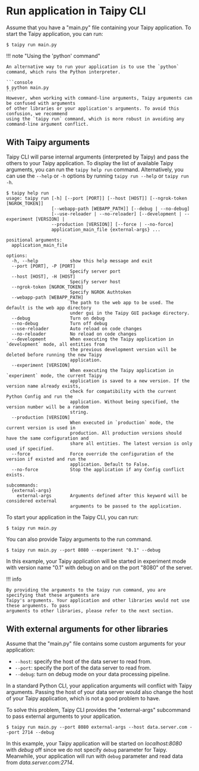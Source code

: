 # Run application in Taipy CLI

Assume that you have a "main.py" file containing your Taipy application.
To start the Taipy application, you can run:

```console
$ taipy run main.py
```

!!! note "Using the 'python' command"

    An alternative way to run your application is to use the `python` command, which runs the Python interpreter.

    ```console
    $ python main.py
    ```
    However, when working with command-line arguments, Taipy arguments can be confused with arguments
    of other libraries or your application's arguments. To avoid this confusion, we recommend
    using the `taipy run` command, which is more robust in avoiding any command-line argument conflict.

## With Taipy arguments

Taipy CLI will parse internal arguments (interpreted by Taipy) and pass the others to your Taipy application.
To display the list of available Taipy arguments, you can run the `taipy help run` command.
Alternatively, you can use the `--help` or `-h` options by running `taipy run --help` or `taipy run -h`.

```console
$ taipy help run
usage: taipy run [-h] [--port [PORT]] [--host [HOST]] [--ngrok-token [NGROK_TOKEN]]
                 [--webapp-path [WEBAPP_PATH]] [--debug | --no-debug]
                 [--use-reloader | --no-reloader] [--development | --experiment [VERSION] |
                 --production [VERSION]] [--force | --no-force]
                 application_main_file {external-args} ...

positional arguments:
  application_main_file

options:
  -h, --help            show this help message and exit
  --port [PORT], -P [PORT]
                        Specify server port
  --host [HOST], -H [HOST]
                        Specify server host
  --ngrok-token [NGROK_TOKEN]
                        Specify NGROK Authtoken
  --webapp-path [WEBAPP_PATH]
                        The path to the web app to be used. The default is the web app directory
                        under gui in the Taipy GUI package directory.
  --debug               Turn on debug
  --no-debug            Turn off debug
  --use-reloader        Auto reload on code changes
  --no-reloader         No reload on code changes
  --development         When executing the Taipy application in `development` mode, all entities from
                        the previous development version will be deleted before running the new Taipy
                        application.
  --experiment [VERSION]
                        When executing the Taipy application in `experiment` mode, the current Taipy
                        application is saved to a new version. If the version name already exists,
                        check for compatibility with the current Python Config and run the
                        application. Without being specified, the version number will be a random
                        string.
  --production [VERSION]
                        When executed in `production` mode, the current version is used in
                        production. All production versions should have the same configuration and
                        share all entities. The latest version is only used if specified.
  --force               Force override the configuration of the version if existed and run the
                        application. Default to False.
  --no-force            Stop the application if any Config conflict exists.

subcommands:
  {external-args}
    external-args       Arguments defined after this keyword will be considered external
                        arguments to be passed to the application.
```

To start your application in the Taipy CLI, you can run:

```console
$ taipy run main.py
```

You can also provide Taipy arguments to the run command.

```console
$ taipy run main.py --port 8080 --experiment "0.1" --debug
```

In this example, your Taipy application will be started in experiment mode with version name "0.1"
with debug on and on the port "8080" of the server.

!!! info

    By providing the arguments to the taipy run command, you are specifying that these arguments are
    Taipy's arguments. Your application and other libraries would not use these arguments. To pass
    arguments to other libraries, please refer to the next section.

## With external arguments for other libraries

Assume that the "main.py" file contains some custom arguments for your application:

- `--host`: specify the host of the data server to read from.
- `--port`: specify the port of the data server to read from.
- `--debug`: turn on debug mode on your data processing pipeline.

In a standard Python CLI, your application arguments will conflict with Taipy arguments.
Passing the host of your data server would also change the host of your Taipy application, which
is not a good problem to have.

To solve this problem, Taipy CLI provides the "external-args" subcommand to pass external arguments
to your application.

```console
$ taipy run main.py --port 8080 external-args --host data.server.com --port 2714 --debug
```

In this example, your Taipy application will be started on *localhost:8080* with *debug* off since we
do not specify `debug` parameter for Taipy. Meanwhile, your application will run with `debug` parameter
and read data from *data.server.com:2714*.
